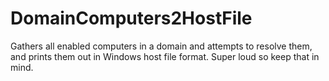 # DomainComputers2HostFile

Gathers all enabled computers in a domain and attempts to resolve them, and prints them out in Windows host file format. Super loud so keep that in mind. 
